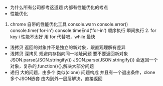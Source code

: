 - 为什么所有公司都考这道题
    内部有性能优化的考点
- 性能优化
 1. chrome 自带的性能优化工具
    console.warn console.error()
    console.time('for-in') console.timeEnd('for-in')
    顺序执行 瞬间执行
    2. for key i 性能不太好 用 for 代替吧，while 最快
- 浅拷贝 返回的对象并不是独立的新对象，跟直观理解有差异
- 浅拷贝 深拷贝 规避内存指向同一地址问题
    要不要返回新对象 JSON.parse(JSON.stringify())
    JSON.parse(JSON.stringify())
    会返回一个对象，复杂的,function(){},解决大部分问题
- 递归 
    大的问题，由多个 类似(clone) 问题构成 并且有一个退出条件，clone 多个JSON嵌套 由内到外一层层解决，直接返回


